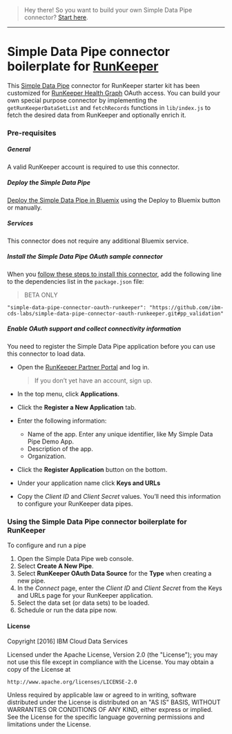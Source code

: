 > Hey there! So you want to build your own Simple Data Pipe connector? [Start here](https://github.com/ibm-cds-labs/simple-data-pipe-connector-template/wiki/How-to-build-a-Simple-Data-Pipe-connector-using-this-template).

***


# Simple Data Pipe connector boilerplate for [RunKeeper](https://runkeeper.com/developer/healthgraph/)

This [Simple Data Pipe](https://developer.ibm.com/clouddataservices/simple-data-pipe/) connector for RunKeeper starter kit has been customized for [RunKeeper Health Graph](https://runkeeper.com/developer/healthgraph/) OAuth access. You can build your own special purpose connector by implementing the `getRunKeeperDataSetList` and `fetchRecords` functions in `lib/index.js` to fetch the desired data from RunKeeper and optionally enrich it.
### Pre-requisites

##### General 
 A valid RunKeeper account is required to use this connector.

##### Deploy the Simple Data Pipe

 [Deploy the Simple Data Pipe in Bluemix](https://github.com/ibm-cds-labs/simple-data-pipe) using the Deploy to Bluemix button or manually.

##### Services

This connector does not require any additional Bluemix service.


##### Install the Simple Data Pipe OAuth sample connector 

  When you [follow these steps to install this connector](https://github.com/ibm-cds-labs/simple-data-pipe/wiki/Installing-a-Simple-Data-Pipe-Connector), add the following line to the dependencies list in the `package.json` file: 

> BETA ONLY
```
"simple-data-pipe-connector-oauth-runkeeper": "https://github.com/ibm-cds-labs/simple-data-pipe-connector-oauth-runkeeper.git#pp_validation"
```

##### Enable OAuth support and collect connectivity information

 You need to register the Simple Data Pipe application before you can use this connector to load data.
 
 * Open the [RunKeeper Partner Portal](https://runkeeper.com/partner) and log in.

    > If you don’t yet have an account, sign up.


 * In the top menu, click **Applications**.
 * Click the **Register a New Application** tab.
 * Enter the following information:
    *   Name of the app. Enter any unique identifier, like My Simple Data Pipe Demo App.
    *   Description of the app.
    *   Organization.
 * Click the **Register Application** button on the bottom.
 * Under your application name click **Keys and URLs**
 * Copy the _Client ID_ and _Client Secret_ values. You’ll need this information to configure your RunKeeper data pipes.


### Using the Simple Data Pipe connector boilerplate for RunKeeper

To configure and run a pipe

1. Open the Simple Data Pipe web console.
2. Select __Create A New Pipe__.
3. Select __RunKeeper OAuth Data Source__ for the __Type__ when creating a new pipe.
4. In the _Connect_ page, enter the _Client ID_ and _Client Secret_ from the Keys and URLs page for your RunKeeper application.
5. Select the data set (or data sets) to be loaded.
6. Schedule or run the data pipe now.

#### License 

Copyright [2016] IBM Cloud Data Services

Licensed under the Apache License, Version 2.0 (the "License");
you may not use this file except in compliance with the License.
You may obtain a copy of the License at

    http://www.apache.org/licenses/LICENSE-2.0

Unless required by applicable law or agreed to in writing, software
distributed under the License is distributed on an "AS IS" BASIS,
WITHOUT WARRANTIES OR CONDITIONS OF ANY KIND, either express or implied.
See the License for the specific language governing permissions and
limitations under the License.

